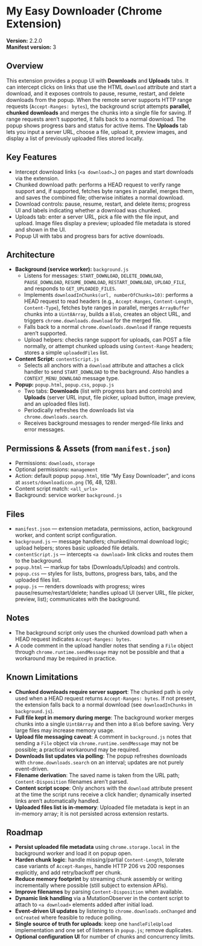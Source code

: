 # My Easy Downloader (Chrome Extension)

**Version:** 2.2.0  
**Manifest version:** 3

## Overview
This extension provides a popup UI with **Downloads** and **Uploads** tabs. It can intercept clicks on links that use the HTML `download` attribute and start a download, and it exposes controls to pause, resume, restart, and delete downloads from the popup. When the remote server supports HTTP range requests (`Accept-Ranges: bytes`), the background script attempts **parallel, chunked downloads** and merges the chunks into a single file for saving. If range requests aren’t supported, it falls back to a normal download. The popup shows progress bars and status for active items. The **Uploads** tab lets you input a server URL, choose a file, upload it, preview images, and display a list of previously uploaded files stored locally.

## Key Features
- Intercept download links (`<a download>…`) on pages and start downloads via the extension.  
- Chunked download path: performs a HEAD request to verify range support and, if supported, fetches byte ranges in parallel, merges them, and saves the combined file; otherwise initiates a normal download.  
- Download controls: pause, resume, restart, and delete items; progress UI and labels indicating whether a download was chunked.  
- Uploads tab: enter a server URL, pick a file with the file input, and upload. Image files display a preview; uploaded file metadata is stored and shown in the UI.  
- Popup UI with tabs and progress bars for active downloads.

## Architecture
- **Background (service worker):** `background.js`  
  - Listens for messages: `START_DOWNLOAD`, `DELETE_DOWNLOAD`, `PAUSE_DOWNLOAD`, `RESUME_DOWNLOAD`, `RESTART_DOWNLOAD`, `UPLOAD_FILE`, and responds to `GET_UPLOADED_FILES`.  
  - Implements `downloadInChunks(url, numberOfChunks=10)`: performs a HEAD request to read headers (e.g., `Accept-Ranges`, `Content-Length`, `Content-Type`), fetches byte ranges in parallel, merges `ArrayBuffer` chunks into a `Uint8Array`, builds a `Blob`, creates an object URL, and triggers `chrome.downloads.download` for the merged file.  
  - Falls back to a normal `chrome.downloads.download` if range requests aren’t supported.  
  - Upload helpers: checks range support for uploads, can POST a file normally, or attempt chunked uploads using `Content-Range` headers; stores a simple `uploadedFiles` list.
- **Content Script:** `contentScript.js`  
  - Selects all anchors with a `download` attribute and attaches a click handler to send `START_DOWNLOAD` to the background. Also handles a `CONTEXT_MENU_DOWNLOAD` message type.
- **Popup:** `popup.html`, `popup.css`, `popup.js`  
  - Two tabs: **Downloads** (list with progress bars and controls) and **Uploads** (server URL input, file picker, upload button, image preview, and an uploaded files list).  
  - Periodically refreshes the downloads list via `chrome.downloads.search`.  
  - Receives background messages to render merged-file links and error messages.

## Permissions & Assets (from `manifest.json`)
- Permissions: `downloads`, `storage`  
- Optional permissions: `management`  
- Action: default popup `popup.html`, title “My Easy Downloader”, and icons at `assets/downloadicon.png` (16, 48, 128).  
- Content script match: `<all_urls>`  
- Background: service worker `background.js`

## Files
- `manifest.json` — extension metadata, permissions, action, background worker, and content script configuration.  
- `background.js` — message handlers; chunked/normal download logic; upload helpers; stores basic uploaded file details.  
- `contentScript.js` — intercepts `<a download>` link clicks and routes them to the background.  
- `popup.html` — markup for tabs (Downloads/Uploads) and controls.  
- `popup.css` — styles for lists, buttons, progress bars, tabs, and the uploaded files list.  
- `popup.js` — renders downloads with progress; wires pause/resume/restart/delete; handles upload UI (server URL, file picker, preview, list); communicates with the background.

## Notes
- The background script only uses the chunked download path when a HEAD request indicates `Accept-Ranges: bytes`.  
- A code comment in the upload handler notes that sending a `File` object through `chrome.runtime.sendMessage` may not be possible and that a workaround may be required in practice.


## Known Limitations
- **Chunked downloads require server support**: The chunked path is only used when a HEAD request returns `Accept-Ranges: bytes`. If not present, the extension falls back to a normal download (see `downloadInChunks` in `background.js`).  
- **Full file kept in memory during merge**: The background worker merges chunks into a single `Uint8Array` and then into a `Blob` before saving. Very large files may increase memory usage.  
- **Upload file messaging caveat**: A comment in `background.js` notes that sending a `File` object via `chrome.runtime.sendMessage` may not be possible; a practical workaround may be required.  
- **Downloads list updates via polling**: The popup refreshes downloads with `chrome.downloads.search` on an interval; updates are not purely event-driven.  
- **Filename derivation**: The saved name is taken from the URL path; `Content-Disposition` filenames aren’t parsed.  
- **Content script scope**: Only anchors with the `download` attribute present at the time the script runs receive a click handler; dynamically inserted links aren’t automatically handled.  
- **Uploaded files list is in-memory**: Uploaded file metadata is kept in an in-memory array; it is not persisted across extension restarts.

## Roadmap
- **Persist uploaded file metadata** using `chrome.storage.local` in the background worker and load it on popup open.  
- **Harden chunk logic**: handle missing/partial `Content-Length`, tolerate case variants of `Accept-Ranges`, handle HTTP 206 vs 200 responses explicitly, and add retry/backoff per chunk.  
- **Reduce memory footprint** by streaming chunk assembly or writing incrementally where possible (still subject to extension APIs).  
- **Improve filenames** by parsing `Content-Disposition` when available.  
- **Dynamic link handling** via a MutationObserver in the content script to attach to `<a download>` elements added after initial load.  
- **Event-driven UI updates** by listening to `chrome.downloads.onChanged` and `onCreated` where feasible to reduce polling.  
- **Single source of truth for uploads**: keep one `handleFileUpload` implementation and one set of listeners in `popup.js`; remove duplicates.  
- **Optional configuration UI** for number of chunks and concurrency limits.
